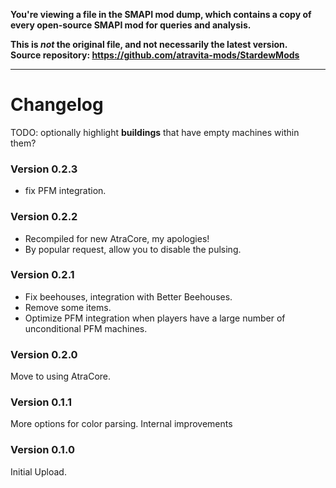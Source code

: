 **You're viewing a file in the SMAPI mod dump, which contains a copy of every open-source SMAPI mod
for queries and analysis.**

**This is _not_ the original file, and not necessarily the latest version.**  
**Source repository: https://github.com/atravita-mods/StardewMods**

----

Changelog
===========

TODO: optionally highlight **buildings** that have empty machines within them?

### Version 0.2.3
* fix PFM integration.

### Version 0.2.2
* Recompiled for new AtraCore, my apologies!
* By popular request, allow you to disable the pulsing.

### Version 0.2.1
* Fix beehouses, integration with Better Beehouses.
* Remove some items.
* Optimize PFM integration when players have a large number of unconditional PFM machines.

### Version 0.2.0

Move to using AtraCore.

### Version 0.1.1

More options for color parsing. Internal improvements

### Version 0.1.0

Initial Upload.